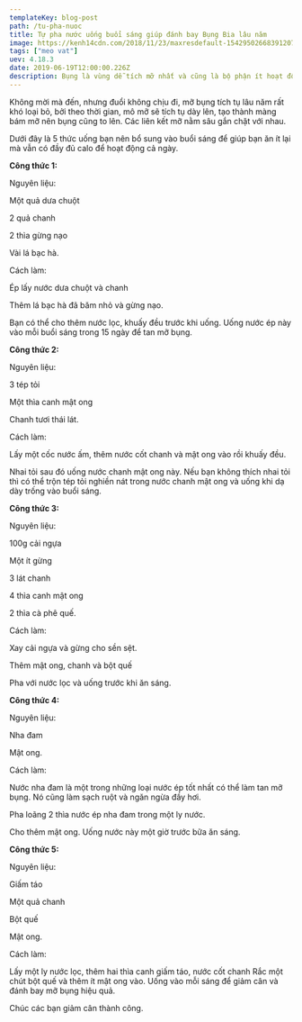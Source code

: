 ```yaml
---
templateKey: blog-post
path: /tu-pha-nuoc
title: Tự pha nước uống buổi sáng giúp đánh bay Bụng Bia lâu năm
image: https://kenh14cdn.com/2018/11/23/maxresdefault-15429502668391207930485.jpg
tags: ["meo vat"]
uev: 4.18.3
date: 2019-06-19T12:00:00.226Z
description: Bụng là vùng dễ tích mỡ nhất và cũng là bộ phận ít hoạt động nhất của cơ thể. Chính bởi vậy khi béo, bụng thường tăng size đầu tiên. Các nguyên nhân gây béo bụng rất đa dạng nhưng chủ yếu do chế độ ăn không hợp lý, ăn quá nhiều tinh bột và đường, lười vận động, phụ nữ sau sinh nở…
---
```

Không mời mà đến, nhưng đuổi không chịu đi, mỡ bụng tích tụ lâu năm rất khó loại bỏ, bởi theo thời gian, mô mỡ sẽ tích tụ dày lên, tạo thành màng bám mỡ nên bụng cũng to lên. Các liên kết mỡ nằm sâu gắn chặt với nhau.

Dưới đây là 5 thức uống bạn nên bổ sung vào buổi sáng để giúp bạn ăn ít lại mà vẫn có đầy đủ calo để hoạt động cả ngày.

**Công thức 1:**

Nguyên liệu:

Một quả dưa chuột

2 quả chanh

2 thìa gừng nạo

Vài lá bạc hà.

Cách làm:

Ép lấy nước dưa chuột và chanh

Thêm lá bạc hà đã băm nhỏ và gừng nạo.

Bạn có thể cho thêm nước lọc, khuấy đều trước khi uống. Uống nước ép này vào mỗi buổi sáng trong 15 ngày để tan mỡ bụng.

**Công thức 2:**

Nguyên liệu:

3 tép tỏi

Một thìa canh mật ong

Chanh tươi thái lát.

Cách làm:

Lấy một cốc nước ấm, thêm nước cốt chanh và mật ong vào rồi khuấy đều.

Nhai tỏi sau đó uống nước chanh mật ong này. Nếu bạn không thích nhai tỏi thì có thể trộn tép tỏi nghiền nát trong nước chanh mật ong và uống khi dạ dày trống vào buổi sáng.

**Công thức 3:**

Nguyên liệu:

100g cải ngựa

Một ít gừng

3 lát chanh

4 thìa canh mật ong

2 thìa cà phê quế.

Cách làm:

Xay cải ngựa và gừng cho sền sệt.

Thêm mật ong, chanh và bột quế

Pha với nước lọc và uống trước khi ăn sáng.

**Công thức 4:**

Nguyên liệu:

Nha đam

Mật ong.

Cách làm:

Nước nha đam là một trong những loại nước ép tốt nhất có thể làm tan mỡ bụng. Nó cũng làm sạch ruột và ngăn ngừa đầy hơi.

Pha loãng 2 thìa nước ép nha đam trong một ly nước.

Cho thêm mật ong. Uống nước này một giờ trước bữa ăn sáng.

**Công thức 5:**

Nguyên liệu:

Giấm táo

Một quả chanh

Bột quế

Mật ong.

Cách làm:

Lấy một ly nước lọc, thêm hai thìa canh giấm táo, nước cốt chanh
Rắc một chút bột quế và thêm ít mật ong vào. Uống vào mỗi sáng để giảm cân và đánh bay mỡ bụng hiệu quả.

Chúc các bạn giảm cân thành công.